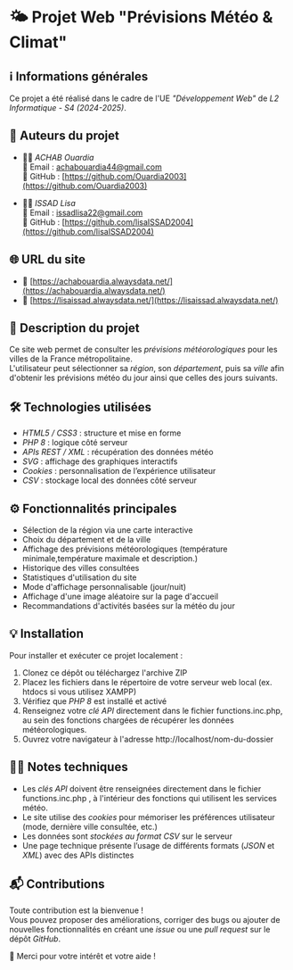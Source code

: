 # 🌤️ Projet Web "Prévisions Météo & Climat"

## ℹ️ Informations générales
Ce projet a été réalisé dans le cadre de l'UE *"Développement Web"* de *L2 Informatique - S4 (2024-2025)*.

## 👥 Auteurs du projet
- 👩‍💻 *ACHAB Ouardia*  
  📧 Email : achabouardia44@gmail.com  
  🔗 GitHub : [https://github.com/Ouardia2003](https://github.com/Ouardia2003)


- 👩‍💻 *ISSAD Lisa*  
  📧 Email : issadlisa22@gmail.com  
  🔗 GitHub : [https://github.com/lisaISSAD2004](https://github.com/lisaISSAD2004)

## 🌐 URL du site
- 🔗 [https://achabouardia.alwaysdata.net/](https://achabouardia.alwaysdata.net/)
- 🔗 [https://lisaissad.alwaysdata.net/](https://lisaissad.alwaysdata.net/)

## 📝 Description du projet
Ce site web permet de consulter les *prévisions météorologiques* pour les villes de la France métropolitaine.  
L'utilisateur peut sélectionner sa *région*, son *département*, puis sa *ville* afin d'obtenir les prévisions météo du jour ainsi que celles des jours suivants.

## 🛠️ Technologies utilisées
- *HTML5 / CSS3* : structure et mise en forme
- *PHP 8* : logique côté serveur
- *APIs REST / XML* : récupération des données météo
- *SVG* : affichage des graphiques interactifs
- *Cookies* : personnalisation de l’expérience utilisateur
- *CSV* : stockage local des données côté serveur

## ⚙️ Fonctionnalités principales
- Sélection de la région via une carte interactive
- Choix du département et de la ville
- Affichage des prévisions météorologiques (température minimale,température maximale et description.)
- Historique des villes consultées
- Statistiques d'utilisation du site
- Mode d'affichage personnalisable (jour/nuit)
- Affichage d'une image aléatoire sur la page d'accueil
- Recommandations d'activités basées sur la météo du jour


## 💡 Installation
Pour installer et exécuter ce projet localement :
1. Clonez ce dépôt ou téléchargez l'archive ZIP
2. Placez les fichiers dans le répertoire de votre serveur web local (ex. htdocs si vous utilisez XAMPP)
3. Vérifiez que *PHP 8* est installé et activé
4. Renseignez votre *clé API* directement dans le fichier functions.inc.php, au sein des fonctions chargées de récupérer les données météorologiques.
5. Ouvrez votre navigateur à l'adresse http://localhost/nom-du-dossier

## 🧑‍🔧 Notes techniques
- Les *clés API* doivent être renseignées  directement dans le fichier functions.inc.php , à l'intérieur des fonctions qui utilisent les services météo.
- Le site utilise des *cookies* pour mémoriser les préférences utilisateur (mode, dernière ville consultée, etc.)
- Les données sont *stockées au format CSV* sur le serveur
- Une page technique présente l’usage de différents formats (*JSON* et *XML*) avec des APIs distinctes

## 📬 Contributions
Toute contribution est la bienvenue !  
Vous pouvez proposer des améliorations, corriger des bugs ou ajouter de nouvelles fonctionnalités en créant une *issue* ou une *pull request* sur le dépôt *GitHub*.

🙏 Merci pour votre intérêt et votre aide !
